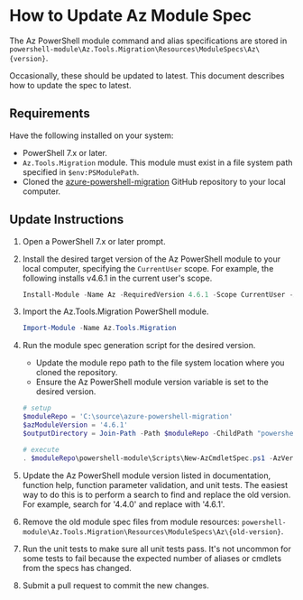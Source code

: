 # How to Update Az Module Spec

The Az PowerShell module command and alias specifications are stored in
`powershell-module\Az.Tools.Migration\Resources\ModuleSpecs\Az\{version}`.

Occasionally, these should be updated to latest. This document describes how to update the spec to latest.

## Requirements

Have the following installed on your system:

* PowerShell 7.x or later.
* `Az.Tools.Migration` module. This module must exist in a file system path specified in
  `$env:PSModulePath`.
* Cloned the [azure-powershell-migration](https://github.com/Azure/azure-powershell-migration)
  GitHub repository to your local computer.

## Update Instructions

1. Open a PowerShell 7.x or later prompt.

1. Install the desired target version of the Az PowerShell module to your local computer, specifying
   the `CurrentUser` scope. For example, the following installs v4.6.1 in the current user's scope.

   ```powershell
   Install-Module -Name Az -RequiredVersion 4.6.1 -Scope CurrentUser -AllowClobber -Force
   ```

1. Import the Az.Tools.Migration PowerShell module.

   ```powershell
   Import-Module -Name Az.Tools.Migration
   ```

1. Run the module spec generation script for the desired version.

   * Update the module repo path to the file system location where you cloned the repository.
   * Ensure the Az PowerShell module version variable is set to the desired version.

   ```powershell
   # setup
   $moduleRepo = 'C:\source\azure-powershell-migration'
   $azModuleVersion = '4.6.1'
   $outputDirectory = Join-Path -Path $moduleRepo -ChildPath "powershell-module\Az.Tools.Migration\Resources\ModuleSpecs\Az\$azModuleVersion"

   # execute
   . $moduleRepo\powershell-module\Scripts\New-AzCmdletSpec.ps1 -AzVersion $azModuleVersion -OutputDirectory $outputDirectory
   ```

1. Update the Az PowerShell module version listed in documentation, function help, function
   parameter validation, and unit tests. The easiest way to do this is to perform a search to find
   and replace the old version. For example, search for '4.4.0' and replace with '4.6.1'.

1. Remove the old module spec files from module resources:
   `powershell-module\Az.Tools.Migration\Resources\ModuleSpecs\Az\{old-version}`.

1. Run the unit tests to make sure all unit tests pass. It's not uncommon for some tests to fail
   because the expected number of aliases or cmdlets from the specs has changed.

1. Submit a pull request to commit the new changes.
